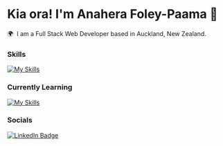Kia ora! I'm Anahera Foley-Paama 👋
========================================================================================================================================

🌍  I am a Full Stack Web Developer based in Auckland, New Zealand.
<br/>

### Skills

[![My Skills](https://skillicons.dev/icons?i=html,css,js,ts,react,nodejs,express,vitest,sqlite,git,tailwind,scss,figma&perline=5)](https://skillicons.dev)
<br/>

### Currently Learning

[![My Skills](https://skillicons.dev/icons?i=nextjs,c#)](https://skillicons.dev)

### Socials

<div id="badges">
  <a href="https://www.linkedin.com/in/afoleypaama/">
    <img src="https://img.shields.io/badge/LinkedIn-blue?style=for-the-badge&logo=linkedin&logoColor=white" alt="LinkedIn Badge"/>
  </a>
</div>
